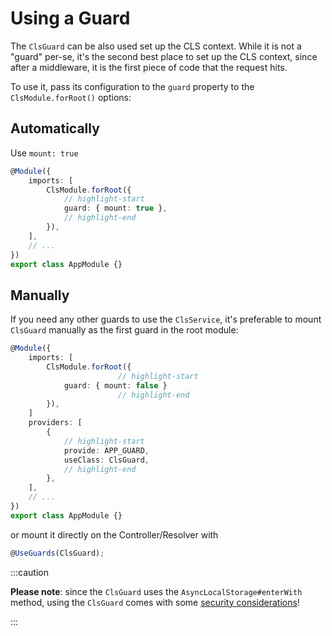 # Using a Guard

The `ClsGuard` can be also used set up the CLS context. While it is not a "guard" per-se, it's the second best place to set up the CLS context, since after a middleware, it is the first piece of code that the request hits.

To use it, pass its configuration to the `guard` property to the `ClsModule.forRoot()` options:

## Automatically

Use `mount: true`

```ts title="app.module.ts"
@Module({
    imports: [
        ClsModule.forRoot({
            // highlight-start
            guard: { mount: true },
            // highlight-end
        }),
    ],
    // ...
})
export class AppModule {}
```

## Manually

If you need any other guards to use the `ClsService`, it's preferable to mount `ClsGuard` manually as the first guard in the root module:

```ts title="app.module.ts"
@Module({
    imports: [
        ClsModule.forRoot({
                        // highlight-start
            guard: { mount: false }
                        // highlight-end
        }),
    ]
    providers: [
        {
            // highlight-start
            provide: APP_GUARD,
            useClass: ClsGuard,
            // highlight-end
        },
    ],
    // ...
})
export class AppModule {}
```

or mount it directly on the Controller/Resolver with

```ts
@UseGuards(ClsGuard);
```

:::caution

**Please note**: since the `ClsGuard` uses the `AsyncLocalStorage#enterWith` method, using the `ClsGuard` comes with some [security considerations](#security-considerations)!

:::
